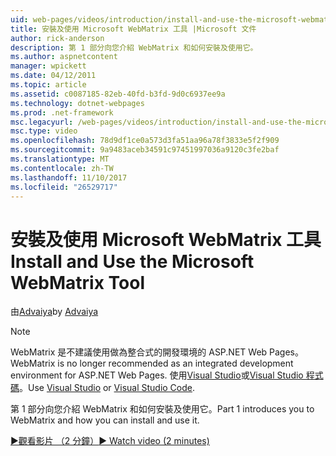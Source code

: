 ```yaml
---
uid: web-pages/videos/introduction/install-and-use-the-microsoft-webmatrix-tool
title: 安裝及使用 Microsoft WebMatrix 工具 |Microsoft 文件
author: rick-anderson
description: 第 1 部分向您介紹 WebMatrix 和如何安裝及使用它。
ms.author: aspnetcontent
manager: wpickett
ms.date: 04/12/2011
ms.topic: article
ms.assetid: c0087185-82eb-40fd-b3fd-9d0c6937ee9a
ms.technology: dotnet-webpages
ms.prod: .net-framework
msc.legacyurl: /web-pages/videos/introduction/install-and-use-the-microsoft-webmatrix-tool
msc.type: video
ms.openlocfilehash: 78d9df1ce0a573d3fa51aa96a78f3833e5f2f909
ms.sourcegitcommit: 9a9483aceb34591c97451997036a9120c3fe2baf
ms.translationtype: MT
ms.contentlocale: zh-TW
ms.lasthandoff: 11/10/2017
ms.locfileid: "26529717"
---
```

<a name="install-and-use-the-microsoft-webmatrix-tool"></a><span data-ttu-id="9af9e-103">安裝及使用 Microsoft WebMatrix 工具</span><span class="sxs-lookup"><span data-stu-id="9af9e-103">Install and Use the Microsoft WebMatrix Tool</span></span>
====================
<span data-ttu-id="9af9e-104">由[Advaiya](https://twitter.com/Advaiyasolns)</span><span class="sxs-lookup"><span data-stu-id="9af9e-104">by [Advaiya](https://twitter.com/Advaiyasolns)</span></span>

> [!NOTE] 
> <span data-ttu-id="9af9e-105">WebMatrix 是不建議使用做為整合式的開發環境的 ASP.NET Web Pages。</span><span class="sxs-lookup"><span data-stu-id="9af9e-105">WebMatrix is no longer recommended as an integrated development environment for ASP.NET Web Pages.</span></span> <span data-ttu-id="9af9e-106">使用[Visual Studio](xref:aspnet/web-pages/overview/getting-started/program-asp-net-web-pages-in-visual-studio)或[Visual Studio 程式碼](https://code.visualstudio.com/)。</span><span class="sxs-lookup"><span data-stu-id="9af9e-106">Use [Visual Studio](xref:aspnet/web-pages/overview/getting-started/program-asp-net-web-pages-in-visual-studio) or [Visual Studio Code](https://code.visualstudio.com/).</span></span>


<span data-ttu-id="9af9e-107">第 1 部分向您介紹 WebMatrix 和如何安裝及使用它。</span><span class="sxs-lookup"><span data-stu-id="9af9e-107">Part 1 introduces you to WebMatrix and how you can install and use it.</span></span>

[<span data-ttu-id="9af9e-108">&#9654;觀看影片 （2 分鐘）</span><span class="sxs-lookup"><span data-stu-id="9af9e-108">&#9654; Watch video (2 minutes)</span></span>](https://channel9.msdn.com/Blogs/ASP-NET-Site-Videos/install-and-use-the-microsoft-webmatrix-tool)
